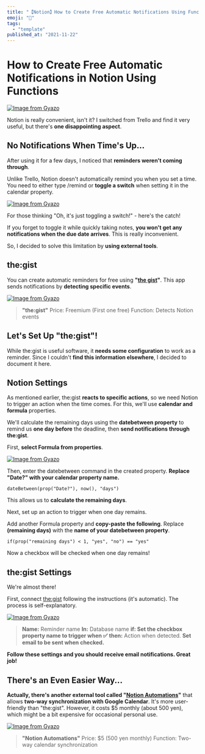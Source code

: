 ```yaml
---
title: "【Notion】How to Create Free Automatic Notifications Using Functions"
emoji: "🤖"
tags:
  - "template"
published_at: "2021-11-22"
---
```


# How to Create Free Automatic Notifications in Notion Using Functions

[![Image from Gyazo](https://i.gyazo.com/e3e188f6c332d548eae437e39be4a807.png)](https://gyazo.com/e3e188f6c332d548eae437e39be4a807)

Notion is really convenient, isn't it? I switched from Trello and find it very useful, but there's **one disappointing aspect**.

## No Notifications When Time's Up...

After using it for a few days, I noticed that **reminders weren't coming through**.

Unlike Trello, Notion doesn't automatically remind you when you set a time. You need to either type /remind or **toggle a switch** when setting it in the calendar property.

[![Image from Gyazo](https://i.gyazo.com/7fcf5777053ff01cb2eb4efcea5cbd4c.png)](https://gyazo.com/7fcf5777053ff01cb2eb4efcea5cbd4c)

For those thinking "Oh, it's just toggling a switch!" - here's the catch!

If you forget to toggle it while quickly taking notes, **you won't get any notifications when the due date arrives**. This is really inconvenient.

So, I decided to solve this limitation by **using external tools**.

## the:gist

You can create automatic reminders for free using **"[the gist](https://www.thegist.so)"**. This app sends notifications by **detecting specific events**.

[![Image from Gyazo](https://i.gyazo.com/adeaa61701d46a54986681e355701023.png)](https://gyazo.com/adeaa61701d46a54986681e355701023)

> **"the:gist"**
> Price: Freemium (First one free)
> Function: Detects Notion events

## Let's Set Up "the:gist"!

While the:gist is useful software, it **needs some configuration** to work as a reminder. Since I couldn't **find this information elsewhere**, I decided to document it here.

## Notion Settings

As mentioned earlier, the:gist **reacts to specific actions**, so we need Notion to trigger an action when the time comes. For this, we'll use **calendar and formula** properties.

We'll calculate the remaining days using the **datebetween property** to remind us **one day before** the deadline, then **send notifications through the:gist**.

First, **select Formula from properties**.

[![Image from Gyazo](https://i.gyazo.com/2c0fcdd9827bfc48dc9b431178fdbb8a.png)](https://gyazo.com/2c0fcdd9827bfc48dc9b431178fdbb8a)

Then, enter the datebetween command in the created property. **Replace "Date?" with your calendar property name.**

```
dateBetween(prop("Date?"), now(), "days")
```

This allows us to **calculate the remaining days**.

Next, set up an action to trigger when one day remains.

Add another Formula property and **copy-paste the following**. Replace **(remaining days)** with the **name of your datebetween property**.

```
if(prop("remaining days") < 1, "yes", "no") == "yes"
```

Now a checkbox will be checked when one day remains!

## **the:gist Settings**

We're almost there!

First, connect [the:gist](https://app.thegist.so/) following the instructions (it's automatic). The process is self-explanatory.

[![Image from Gyazo](https://i.gyazo.com/05aa0cf1bf34499e55102532c4f700ea.png)](https://gyazo.com/05aa0cf1bf34499e55102532c4f700ea)

> **Name:** Reminder name
> **In:** Database name
> **if: Set the checkbox property name to trigger when ✅**
> **then:** Action when detected. **Set email to be sent when checked.**

**Follow these settings and you should receive email notifications. Great job!**

## There's an Even Easier Way...

**Actually, there's another external tool called "[Notion Automations](https://notion-automations.com/calendar/)"** that allows **two-way synchronization with Google Calendar**. It's more user-friendly than "the:gist". However, it costs $5 monthly (about 500 yen), which might be a bit expensive for occasional personal use.

[![Image from Gyazo](https://i.gyazo.com/9c06dc485dfeef48bc92a8efcdde705d.png)](https://gyazo.com/9c06dc485dfeef48bc92a8efcdde705d)

> **"Notion Automations"**
> Price: $5 (500 yen monthly)
> Function: Two-way calendar synchronization

##
